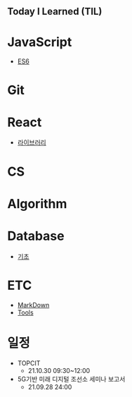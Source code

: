 ## Today I Learned (TIL)

# JavaScript
 - [ES6](./JavaScript/ES6.md)
# Git

# React
 - [라이브러리](./React/라이브러리.md)
# CS

# Algorithm

# Database
 - [기초](./Database/종류.md)
# ETC
 - [MarkDown](./ETC/MarkDown.md)
 - [Tools](./ETC/유용한-TooL.md)

# 일정
 - TOPCIT
    - 21.10.30 09:30~12:00
 - 5G기반 미래 디지털 조선소 세미나 보고서
    - 21.09.28 24:00